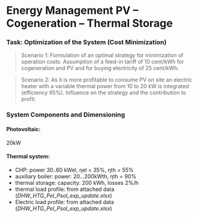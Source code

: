 #  Energy Management PV – Cogeneration – Thermal Storage

### Task: Optimization of the System (Cost Minimization)
> Scenario 1: Formulation of an optimal strategy for minimization of operation costs. Assumption of a feed-in tariff of 10 cent/kWh for cogeneration and PV and 
for buying electricity of 25 cent/kWh.

> Scenario 2: As it is more profitable to consume PV on site an electric heater with a variable thermal power from 10 to 20 kW is integrated (efficiency 95%).
Influence on the strategy and the contribution to profit.

### System Components and Dimensioning
#### Photovoltaic:
20kW

#### Thermal system:
* CHP: power 30..60 kWel, ηel = 35%, ηth = 55%
* auxiliary boiler: power: 20...200kWth, ηth = 90%
* thermal storage: capacity: 200 kWh, losses 2%/h
* thermal load profile: from attached data (_DHW_HTG_Pel_Psol_exp_update.xlsx_)
* Electric load profile: from attached data (_DHW_HTG_Pel_Psol_exp_update.xlsx_)
